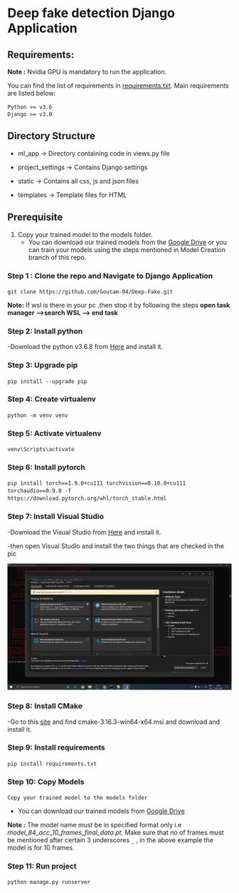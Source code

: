 # Deep fake detection Django Application

## Requirements:

**Note :** Nvidia GPU is mandatory to run the application.

You can find the list of requirements in [requirements.txt](https://github.com/abhijitjadhav1998/Deepfake_detection_using_deep_learning/blob/master/Django%20Application/requirements.txt). Main requirements are listed below:

```
Python >= v3.6
Django >= v3.0
```

## Directory Structure

- ml_app -> Directory containing code in views.py file

- project_settings -> Contains Django settings
- static -> Contains all css, js and json files
- templates -> Template files for HTML


## Prerequisite
1. Copy your trained model to the models folder.
   - You can download our trained models from the [Google Drive](https://drive.google.com/drive/folders/1K85O_EpuyY_BkWmpXdafLP4lMKqYKL7p?usp=sharing) or you can train your models using the steps mentioned in Model Creation branch of this repo.

### Step 1 : Clone the repo and Navigate to Django Application

`git clone https://github.com/Goutam-04/Deep-Fake.git`

<b>Note:</b> If wsl is there in your pc ,then stop it by following the steps <strong>open task manager -->search WSL --> end task </strong> 

### Step 2: Install python 

-Download the python v3.6.8 from  [Here](https://www.python.org/downloads/release/python-368/) and install it.


### Step 3: Upgrade pip

`pip install --upgrade pip`

### Step 4: Create virtualenv 

`python -m venv venv`

### Step 5: Activate virtualenv 

`venv\Scripts\activate`

### Step 6: Install pytorch 

`pip install torch==1.9.0+cu111 torchvision==0.10.0+cu111 torchaudio==0.9.0 -f https://download.pytorch.org/whl/torch_stable.html`

### Step 7: Install Visual Studio

-Download the Visual Studio from  [Here](https://visualstudio.microsoft.com/thank-you-downloading-visual-studio/?sku=Community&channel=Release&version=VS2022&source=VSLandingPage&workload=githubcopilot&cid=3601&passive=false) and install it.

-then open Visual Studio and install the two things that are checked in the pic
<p align="center">
  <img src="./static/images/instruction.png" />
</p>

### Step 8: Install CMake 

-Go to this [site](https://cmake.org/files/v3.16/) and find cmake-3.16.3-win64-x64.msi and download and install it.

### Step 9: Install requirements

`pip install requirements.txt`

### Step 10: Copy Models

`Copy your trained model to the models folder`

- You can download our trained models from [Google Drive](https://drive.google.com/drive/folders/1K85O_EpuyY_BkWmpXdafLP4lMKqYKL7p?usp=sharing)



**Note :** The model name must be in specified format only i.e *model_84_acc_10_frames_final_data.pt*. Make sure that no of frames must be mentioned after certain 3 underscores `_` , in the above example the model is for 10 frames.



### Step 11: Run project

`python manage.py runserver`


